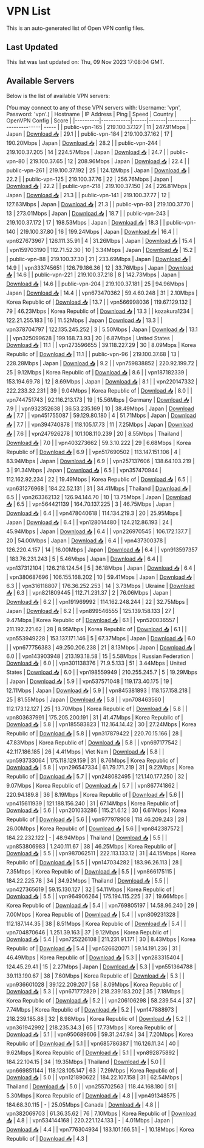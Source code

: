 # VPN List

This is an auto-generated list of Open VPN config files.

## Last Updated

This list was last updated on: Thu, 09 Nov 2023 17:08:04 GMT.

## Available Servers

Below is the list of available VPN servers:

(You may connect to any of these VPN servers with: Username: 'vpn', Password: 'vpn'.)
| Hostname | IP Address | Ping | Speed | Country | OpenVPN Config | Score |
|----------|------------|------|-------|---------|----------------| ----- |
| public-vpn-165 | 219.100.37.127 | 11 | 247.91Mbps | Japan | [Download 📥](./configs/server_0_JP.ovpn) | 29.1 |
| public-vpn-184 | 219.100.37.162 | 17 | 190.20Mbps | Japan | [Download 📥](./configs/server_1_JP.ovpn) | 28.2 |
| public-vpn-244 | 219.100.37.205 | 14 | 224.57Mbps | Japan | [Download 📥](./configs/server_2_JP.ovpn) | 24.7 |
| public-vpn-80 | 219.100.37.65 | 12 | 208.96Mbps | Japan | [Download 📥](./configs/server_3_JP.ovpn) | 22.4 |
| public-vpn-261 | 219.100.37.192 | 25 | 124.12Mbps | Japan | [Download 📥](./configs/server_4_JP.ovpn) | 22.2 |
| public-vpn-125 | 219.100.37.76 | 22 | 256.76Mbps | Japan | [Download 📥](./configs/server_5_JP.ovpn) | 22.2 |
| public-vpn-218 | 219.100.37.150 | 24 | 226.81Mbps | Japan | [Download 📥](./configs/server_6_JP.ovpn) | 21.3 |
| public-vpn-141 | 219.100.37.77 | 12 | 127.63Mbps | Japan | [Download 📥](./configs/server_7_JP.ovpn) | 21.3 |
| public-vpn-93 | 219.100.37.70 | 13 | 273.01Mbps | Japan | [Download 📥](./configs/server_8_JP.ovpn) | 18.7 |
| public-vpn-243 | 219.100.37.172 | 17 | 198.53Mbps | Japan | [Download 📥](./configs/server_9_JP.ovpn) | 18.3 |
| public-vpn-140 | 219.100.37.80 | 16 | 199.24Mbps | Japan | [Download 📥](./configs/server_10_JP.ovpn) | 16.4 |
| vpn627673967 | 126.111.35.91 | 4 | 31.26Mbps | Japan | [Download 📥](./configs/server_11_JP.ovpn) | 15.4 |
| vpn159703190 | 112.71.52.30 | 10 | 3.34Mbps | Japan | [Download 📥](./configs/server_12_JP.ovpn) | 15.2 |
| public-vpn-88 | 219.100.37.30 | 21 | 233.69Mbps | Japan | [Download 📥](./configs/server_13_JP.ovpn) | 14.9 |
| vpn333745651 | 126.79.186.36 | 12 | 33.76Mbps | Japan | [Download 📥](./configs/server_14_JP.ovpn) | 14.6 |
| public-vpn-221 | 219.100.37.218 | 8 | 142.73Mbps | Japan | [Download 📥](./configs/server_15_JP.ovpn) | 14.6 |
| public-vpn-204 | 219.100.37.181 | 25 | 94.96Mbps | Japan | [Download 📥](./configs/server_16_JP.ovpn) | 14.4 |
| vpn673470362 | 59.4.60.248 | 31 | 2.10Mbps | Korea Republic of | [Download 📥](./configs/server_17_KR.ovpn) | 13.7 |
| vpn566998036 | 119.67.129.132 | 79 | 46.23Mbps | Korea Republic of | [Download 📥](./configs/server_18_KR.ovpn) | 13.3 |
| kozakura1234 | 122.21.255.183 | 16 | 11.52Mbps | Japan | [Download 📥](./configs/server_19_JP.ovpn) | 13.3 |
| vpn378704797 | 122.135.245.252 | 3 | 5.50Mbps | Japan | [Download 📥](./configs/server_20_JP.ovpn) | 13.1 |
| vpn325099628 | 199.168.73.93 | 20 | 6.87Mbps | United States | [Download 📥](./configs/server_21_US.ovpn) | 11.1 |
| vpn273596655 | 39.118.227.29 | 30 | 8.09Mbps | Korea Republic of | [Download 📥](./configs/server_22_KR.ovpn) | 11.1 |
| public-vpn-96 | 219.100.37.68 | 13 | 228.28Mbps | Japan | [Download 📥](./configs/server_23_JP.ovpn) | 9.2 |
| vpn759838852 | 220.92.199.72 | 25 | 9.12Mbps | Korea Republic of | [Download 📥](./configs/server_24_KR.ovpn) | 8.6 |
| vpn187182339 | 153.194.69.78 | 12 | 8.69Mbps | Japan | [Download 📥](./configs/server_25_JP.ovpn) | 8.1 |
| vpn220147332 | 222.233.32.231 | 39 | 9.04Mbps | Korea Republic of | [Download 📥](./configs/server_26_KR.ovpn) | 8.0 |
| vpn744751743 | 92.116.213.173 | 19 | 15.56Mbps | Germany | [Download 📥](./configs/server_27_DE.ovpn) | 7.9 |
| vpn932352638 | 36.53.235.169 | 10 | 38.49Mbps | Japan | [Download 📥](./configs/server_28_JP.ovpn) | 7.7 |
| vpn451755087 | 59.129.80.180 | 4 | 51.71Mbps | Japan | [Download 📥](./configs/server_29_JP.ovpn) | 7.7 |
| vpn394740878 | 118.105.17.73 | 11 | 7.25Mbps | Japan | [Download 📥](./configs/server_30_JP.ovpn) | 7.6 |
| vpn247926278 | 101.108.110.239 | 20 | 8.55Mbps | Thailand | [Download 📥](./configs/server_31_TH.ovpn) | 7.0 |
| vpn403273662 | 59.3.10.222 | 29 | 6.68Mbps | Korea Republic of | [Download 📥](./configs/server_32_KR.ovpn) | 6.9 |
| vpn517690502 | 113.147.151.106 | 4 | 83.94Mbps | Japan | [Download 📥](./configs/server_33_JP.ovpn) | 6.9 |
| vpn257137606 | 138.64.103.219 | 3 | 91.34Mbps | Japan | [Download 📥](./configs/server_34_JP.ovpn) | 6.5 |
| vpn357470944 | 112.162.92.234 | 22 | 19.49Mbps | Korea Republic of | [Download 📥](./configs/server_35_KR.ovpn) | 6.5 |
| vpn631276968 | 184.22.52.131 | 31 | 34.41Mbps | Thailand | [Download 📥](./configs/server_36_TH.ovpn) | 6.5 |
| vpn263362132 | 126.94.144.70 | 10 | 13.75Mbps | Japan | [Download 📥](./configs/server_37_JP.ovpn) | 6.5 |
| vpn564421139 | 164.70.137.225 | 3 | 46.75Mbps | Japan | [Download 📥](./configs/server_38_JP.ovpn) | 6.4 |
| vpn478040618 | 114.134.219.3 | 20 | 25.95Mbps | Japan | [Download 📥](./configs/server_39_JP.ovpn) | 6.4 |
| vpn128014480 | 124.212.86.193 | 24 | 45.94Mbps | Japan | [Download 📥](./configs/server_40_JP.ovpn) | 6.4 |
| vpn226970545 | 106.172.137.7 | 20 | 54.00Mbps | Japan | [Download 📥](./configs/server_41_JP.ovpn) | 6.4 |
| vpn437300378 | 126.220.4.157 | 14 | 16.00Mbps | Japan | [Download 📥](./configs/server_42_JP.ovpn) | 6.4 |
| vpn913597357 | 183.76.231.243 | 5 | 5.46Mbps | Japan | [Download 📥](./configs/server_43_JP.ovpn) | 6.4 |
| vpn137312104 | 126.218.124.54 | 5 | 36.18Mbps | Japan | [Download 📥](./configs/server_44_JP.ovpn) | 6.4 |
| vpn380687696 | 106.155.168.202 | 10 | 59.41Mbps | Japan | [Download 📥](./configs/server_45_JP.ovpn) | 6.3 |
| vpn316118807 | 176.36.252.253 | 14 | 3.73Mbps | Ukraine | [Download 📥](./configs/server_46_UA.ovpn) | 6.3 |
| vpn821809445 | 112.71.231.37 | 2 | 76.06Mbps | Japan | [Download 📥](./configs/server_47_JP.ovpn) | 6.2 |
| vpn191969992 | 114.162.248.244 | 22 | 32.75Mbps | Japan | [Download 📥](./configs/server_48_JP.ovpn) | 6.2 |
| vpn899546555 | 125.139.158.133 | 27 | 9.47Mbps | Korea Republic of | [Download 📥](./configs/server_49_KR.ovpn) | 6.1 |
| vpn520036557 | 211.192.221.62 | 28 | 8.95Mbps | Korea Republic of | [Download 📥](./configs/server_50_KR.ovpn) | 6.1 |
| vpn553949228 | 153.137.171.146 | 5 | 67.37Mbps | Japan | [Download 📥](./configs/server_51_JP.ovpn) | 6.0 |
| vpn677756383 | 49.250.206.238 | 21 | 8.13Mbps | Japan | [Download 📥](./configs/server_52_JP.ovpn) | 6.0 |
| vpn143903948 | 213.193.18.58 | 15 | 5.58Mbps | Russian Federation | [Download 📥](./configs/server_53_RU.ovpn) | 6.0 |
| vpn301138376 | 71.9.5.133 | 51 | 3.44Mbps | United States | [Download 📥](./configs/server_54_US.ovpn) | 6.0 |
| vpn198559949 | 210.255.245.7 | 5 | 19.29Mbps | Japan | [Download 📥](./configs/server_55_JP.ovpn) | 5.9 |
| vpn537571048 | 119.173.40.175 | 19 | 12.11Mbps | Japan | [Download 📥](./configs/server_56_JP.ovpn) | 5.9 |
| vpn845381893 | 118.157.158.218 | 25 | 81.55Mbps | Japan | [Download 📥](./configs/server_57_JP.ovpn) | 5.8 |
| vpn708463560 | 112.173.12.127 | 25 | 13.70Mbps | Korea Republic of | [Download 📥](./configs/server_58_KR.ovpn) | 5.8 |
| vpn803637991 | 175.205.200.191 | 31 | 41.47Mbps | Korea Republic of | [Download 📥](./configs/server_59_KR.ovpn) | 5.8 |
| vpn185583823 | 112.164.14.42 | 30 | 27.24Mbps | Korea Republic of | [Download 📥](./configs/server_60_KR.ovpn) | 5.8 |
| vpn317879422 | 220.70.15.166 | 28 | 47.83Mbps | Korea Republic of | [Download 📥](./configs/server_61_KR.ovpn) | 5.8 |
| vpn697177542 | 42.117.186.185 | 26 | 4.41Mbps | Viet Nam | [Download 📥](./configs/server_62_VN.ovpn) | 5.8 |
| vpn593733064 | 175.118.129.159 | 31 | 8.76Mbps | Korea Republic of | [Download 📥](./configs/server_63_KR.ovpn) | 5.8 |
| vpn296547334 | 61.79.171.219 | 31 | 9.22Mbps | Korea Republic of | [Download 📥](./configs/server_64_KR.ovpn) | 5.7 |
| vpn248082495 | 121.140.177.250 | 32 | 9.07Mbps | Korea Republic of | [Download 📥](./configs/server_65_KR.ovpn) | 5.7 |
| vpn867741862 | 220.94.189.8 | 36 | 8.19Mbps | Korea Republic of | [Download 📥](./configs/server_66_KR.ovpn) | 5.6 |
| vpn415611939 | 121.188.156.240 | 31 | 67.14Mbps | Korea Republic of | [Download 📥](./configs/server_67_KR.ovpn) | 5.6 |
| vpn201033286 | 115.21.6.12 | 30 | 6.61Mbps | Korea Republic of | [Download 📥](./configs/server_68_KR.ovpn) | 5.6 |
| vpn977978908 | 118.46.209.243 | 28 | 26.00Mbps | Korea Republic of | [Download 📥](./configs/server_69_KR.ovpn) | 5.6 |
| vpn842387572 | 184.22.232.122 | - | 48.94Mbps | Thailand | [Download 📥](./configs/server_70_TH.ovpn) | 5.5 |
| vpn853806983 | 1.240.111.67 | 38 | 46.25Mbps | Korea Republic of | [Download 📥](./configs/server_71_KR.ovpn) | 5.5 |
| vpn987062511 | 222.113.133.12 | 31 | 44.15Mbps | Korea Republic of | [Download 📥](./configs/server_72_KR.ovpn) | 5.5 |
| vpn147034282 | 183.96.26.113 | 28 | 7.35Mbps | Korea Republic of | [Download 📥](./configs/server_73_KR.ovpn) | 5.5 |
| vpn866175115 | 184.22.225.78 | 34 | 34.92Mbps | Thailand | [Download 📥](./configs/server_74_TH.ovpn) | 5.5 |
| vpn427365619 | 59.15.130.127 | 32 | 54.11Mbps | Korea Republic of | [Download 📥](./configs/server_75_KR.ovpn) | 5.5 |
| vpn964906264 | 175.194.115.225 | 37 | 19.66Mbps | Korea Republic of | [Download 📥](./configs/server_76_KR.ovpn) | 5.4 |
| vpn769805197 | 14.58.96.240 | 29 | 7.00Mbps | Korea Republic of | [Download 📥](./configs/server_77_KR.ovpn) | 5.4 |
| vpn809231328 | 112.187.144.35 | 38 | 8.51Mbps | Korea Republic of | [Download 📥](./configs/server_78_KR.ovpn) | 5.4 |
| vpn704870646 | 1.251.39.163 | 37 | 9.12Mbps | Korea Republic of | [Download 📥](./configs/server_79_KR.ovpn) | 5.4 |
| vpn725226108 | 211.231.91.171 | 30 | 8.43Mbps | Korea Republic of | [Download 📥](./configs/server_80_KR.ovpn) | 5.4 |
| vpn526620071 | 59.14.191.236 | 31 | 46.49Mbps | Korea Republic of | [Download 📥](./configs/server_81_KR.ovpn) | 5.3 |
| vpn283315404 | 124.45.29.41 | 15 | 2.27Mbps | Japan | [Download 📥](./configs/server_82_JP.ovpn) | 5.3 |
| vpn551364788 | 39.113.190.67 | 38 | 7.60Mbps | Korea Republic of | [Download 📥](./configs/server_83_KR.ovpn) | 5.3 |
| vpn936601028 | 39.122.209.207 | 58 | 8.09Mbps | Korea Republic of | [Download 📥](./configs/server_84_KR.ovpn) | 5.3 |
| vpn671772829 | 218.239.183.202 | 35 | 7.18Mbps | Korea Republic of | [Download 📥](./configs/server_85_KR.ovpn) | 5.2 |
| vpn206106298 | 58.239.54.4 | 37 | 7.74Mbps | Korea Republic of | [Download 📥](./configs/server_86_KR.ovpn) | 5.2 |
| vpn147888973 | 218.239.185.88 | 32 | 8.98Mbps | Korea Republic of | [Download 📥](./configs/server_87_KR.ovpn) | 5.2 |
| vpn361942992 | 218.235.34.3 | 65 | 17.73Mbps | Korea Republic of | [Download 📥](./configs/server_88_KR.ovpn) | 5.1 |
| vpn950689606 | 59.31.247.94 | 34 | 7.20Mbps | Korea Republic of | [Download 📥](./configs/server_89_KR.ovpn) | 5.1 |
| vpn685786387 | 116.126.11.34 | 40 | 9.62Mbps | Korea Republic of | [Download 📥](./configs/server_90_KR.ovpn) | 5.1 |
| vpn892875892 | 184.22.104.15 | 34 | 19.35Mbps | Thailand | [Download 📥](./configs/server_91_TH.ovpn) | 5.0 |
| vpn669851144 | 118.128.105.147 | 63 | 7.29Mbps | Korea Republic of | [Download 📥](./configs/server_92_KR.ovpn) | 5.0 |
| vpn121890622 | 184.22.107.158 | 31 | 62.54Mbps | Thailand | [Download 📥](./configs/server_93_TH.ovpn) | 5.0 |
| vpn255702563 | 118.44.168.180 | 51 | 5.30Mbps | Korea Republic of | [Download 📥](./configs/server_94_KR.ovpn) | 4.8 |
| vpn491348575 | 184.68.30.115 | - | 25.05Mbps | Canada | [Download 📥](./configs/server_95_CA.ovpn) | 4.8 |
| vpn382069703 | 61.36.35.62 | 76 | 7.10Mbps | Korea Republic of | [Download 📥](./configs/server_96_KR.ovpn) | 4.8 |
| vpn534144168 | 220.221.124.133 | - | 4.01Mbps | Japan | [Download 📥](./configs/server_97_JP.ovpn) | 4.4 |
| vpn776304934 | 183.101.166.51 | - | 10.18Mbps | Korea Republic of | [Download 📥](./configs/server_98_KR.ovpn) | 4.3 |
